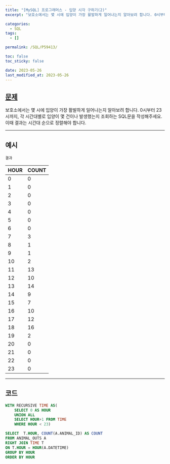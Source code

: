 ```yaml
---
title: "[MySQL] 프로그래머스 - 입양 시각 구하기(2)"
excerpt: "보호소에서는 몇 시에 입양이 가장 활발하게 일어나는지 알아보려 합니다. 0시부터 23시까지, 각 시간대별로 입양이 몇 건이나 발생했는지 조회하는 SQL문을 작성해주세요. 이때 결과는 시간대 순으로 정렬해야 합니다."

categories:
  - SQL
tags:
  - []

permalink: /SQL/P59413/

toc: false
toc_sticky: false

date: 2023-05-26
last_modified_at: 2023-05-26
---
```


## [문제](https://school.programmers.co.kr/learn/courses/30/lessons/59413)

보호소에서는 몇 시에 입양이 가장 활발하게 일어나는지 알아보려 합니다. 0시부터 23시까지, 각 시간대별로 입양이 몇 건이나 발생했는지 조회하는 SQL문을 작성해주세요. 이때 결과는 시간대 순으로 정렬해야 합니다.

***
## 예시
 
`결과`

|HOUR|COUNT|
|---|---|
|0|0|
|1|0|
|2|0|
|3|0|
|4|0|
|5|0|
|6|0|
|7|3|
|8|1|
|9|1|
|10|2|
|11|13|
|12|10|
|13|14|
|14|9|
|15|7|
|16|10|
|17|12|
|18|16|
|19|2|
|20|0|
|21|0|
|22|0|
|23|0|

***
## 코드
```sql
WITH RECURSIVE TIME AS(
    SELECT 0 AS HOUR
    UNION ALL
    SELECT HOUR+1 FROM TIME
    WHERE HOUR < 23)

SELECT  T.HOUR, COUNT(A.ANIMAL_ID) AS COUNT
FROM ANIMAL_OUTS A
RIGHT JOIN TIME T
ON T.HOUR = HOUR(A.DATETIME)
GROUP BY HOUR
ORDER BY HOUR
```

